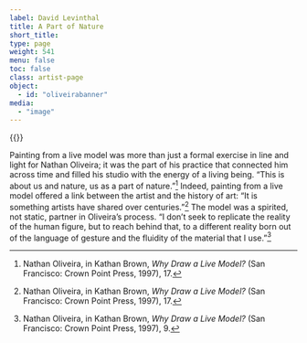 ```yaml
---
label: David Levinthal
title: A Part of Nature
short_title:
type: page
weight: 541
menu: false
toc: false
class: artist-page
object:
  - id: "oliveirabanner"
media:
  - "image"
---
```

{{<q-figure id="oliveirabanner">}}

Painting from a live model was more than just a formal exercise in line and light for Nathan Oliveira; it was the part of his practice that connected him across time and filled his studio with the energy of a living being. “This is about us and nature, us as a part of nature.”[^1] Indeed, painting from a live model offered a link between the artist and the history of art: “It is something artists have shared over centuries.”[^2] The model was a spirited, not static, partner in Oliveira’s process. “I don’t seek to replicate the reality of the human figure, but to reach behind that, to a different reality born out of the language of gesture and the fluidity of the material that I use.”[^3]

[^1]: Nathan Oliveira, in Kathan Brown, *Why Draw a Live Model?* (San Francisco: Crown Point Press, 1997), 17.

[^2]: Nathan Oliveira, in Kathan Brown, *Why Draw a Live Model?* (San Francisco: Crown Point Press, 1997), 17.

[^3]: Nathan Oliveira, in Kathan Brown, *Why Draw a Live Model?* (San Francisco: Crown Point Press, 1997), 9.
